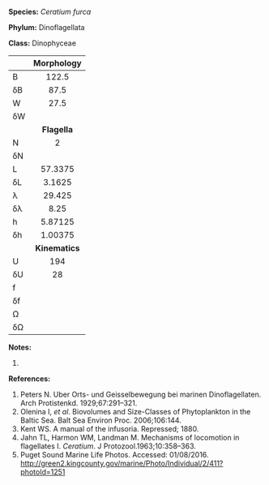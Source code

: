 **Species:** *Ceratium furca*

**Phylum:** Dinoflagellata

**Class:** Dinophyceae

|    | **Morphology** |
|:-- | :------------: |
| B  | 122.5 |
| δB | 87.5 |
| W  | 27.5 |
| δW |  |
|    | **Flagella** |
| N  | 2 |
| δN |  |
| L  | 57.3375 |
| δL | 3.1625 |
| λ  | 29.425 |
| δλ | 8.25 |
| h  | 5.87125 |
| δh | 1.00375 |
|    | **Kinematics** |
| U  | 194 |
| δU | 28 |
| f  |  |
| δf |  |
| Ω  |  |
| δΩ |  |

**Notes:**

1.

**References:**

1. Peters N.  Uber Orts- und Geisselbewegung bei marinen Dinoflagellaten.  Arch Protistenkd. 1929;67:291–321.
1. Olenina I, *et al*.  Biovolumes and Size-Classes of Phytoplankton in the Baltic Sea.  Balt Sea Environ Proc. 2006;106:144.
1. Kent WS.  A manual of the infusoria.  Repressed; 1880.
1. Jahn TL, Harmon WM, Landman M.  Mechanisms of locomotion in flagellates I. *Ceratium*.  J Protozool.1963;10:358–363.
1. Puget Sound Marine Life Photos. Accessed: 01/08/2016. http://green2.kingcounty.gov/marine/Photo/Individual/2/411?photoId=1251
